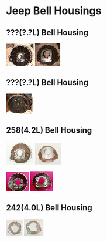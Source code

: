 # Jeep Bell Housings

## ???(?.?L) Bell Housing

[![??? t14 bell housing?](/images/bell/bellt14e_.jpg)](/images/bell/bellt14e.jpg) [![??? t14 bell housing?](/images/bell/bellt14t_.jpg)](/images/bell/bellt14t.jpg)

## ???(?.?L) Bell Housing

[![??? t176 bell housing?](/images/bell/bellt176e_.jpg)](/images/bell/bellt176e.jpg)

## 258(4.2L) Bell Housing

[![258 SR-4, T-4, T-5](/images/bell/bell1e_.jpg)](/images/bell/bell1e.jpg) [![258 SR-4, T-4, T-5](/images/bell/bell1t_.jpg)](/images/bell/bell1t.jpg)

[![258 T-18](/images/bell/bellt18f_.jpg)](/images/bell/bellt18f.jpg) [![258 T-18](/images/bell/bellt18b_.jpg)](/images/bell/bellt18b.jpg)

## 242(4.0L) Bell Housing

[![242 AX-15](/images/bell/bell2e_.jpg)](/images/bell/bell2e.jpg) [![242 AX-15](/images/bell/bell2t_.jpg)](/images/bell/bell2t.jpg)
